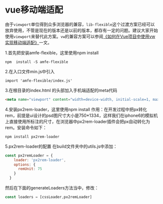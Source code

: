 # vue移动端适配

由于`viewport`单位得到众多浏览器的兼容，`lib-flexible`这个过渡方案已经可以放弃使用，不管是现在的版本还是以前的版本，都存有一定的问题。建议大家开始使用`viewport`来替代此方案。`vw`的兼容方案可以参阅[《如何在Vue项目中使用vw实现移动端适配》](https://www.w3cplus.com/mobile/vw-layout-in-vue.html)一文。

1.首先把安装amfe-flexible，这里使用npm install

```
npm  install -S amfe-flexible
```

2.在入口文件min.js中引入

```
import 'amfe-flexible/index.js'
```

3.在根目录的index.html 的头部加入手机端适配的meta代码

```html
<meta name="viewport" content="width=device-width, initial-scale=1, maximum-scale=1, minimum-scale=1, user-scalable=no">
```

4.安装px2rem-loader，这里使用npm install
作用：在开发过程中把px转化rem，前提是ui设计的psd图尺寸大小是750*1334，这样我们在iphone6的模拟机上直接使用所标注的尺寸，在浏览器中px2rem-loader插件会把px自动转化为rem。安装命令如下：

```
npm install px2rem-loader
```

5.px2rem-loader的配置
在build文件夹中的utils.js中添加：

```javascript
const px2remLoader = {
    loader: 'px2rem-loader',
    options: {
      remUnit: 75
    }
  }
```


然后在下面的generateLoaders方法当中，修改：

```javascript
const loaders = [cssLoader,px2remLoader]
```


